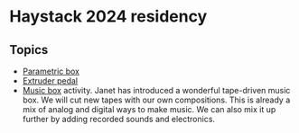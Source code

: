 # Haystack 2024 residency

## Topics

 - [Parametric box](../parametric_box/)
 - [Extruder pedal](../Extruder_pedal_control/)
 - [Music box](Music) activity.  Janet has introduced a wonderful tape-driven music box.  We will cut new tapes with our own compositions.  This is already a mix of analog and digital ways to make music.  We can also mix it up further by adding recorded sounds and electronics.


	